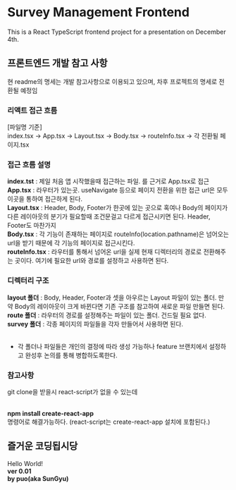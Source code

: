# Survey Management Frontend

This is a React TypeScript frontend project for a presentation on December 4th.

## 프론트엔드 개발 참고 사항

현 readme의 명세는 개발 참고사항으로 이용되고 있으며, 차후 프로젝트의 명세로 전환될 예정임

### 리액트 접근 흐름

[파일명 기준]<br>
index.tsx -> App.tsx -> Layout.tsx -> Body.tsx -> routeInfo.tsx -> 각 전환될 페이지.tsx

### 접근 흐름 설명

<b>index.tst</b> : 제일 처음 앱 시작했을때 접근하는 파일. <App/> 를 근거로 App.tsx로 접근 <br>
<b>App.tsx</b> : 라우터가 있는곳. useNavigate 등으로 페이지 전환을 위한 접근 url은 모두 이곳을 통하여 접근하게 된다.<br>
<b>Layout.tsx</b> : Header, Body, Footer가 한곳에 있는 곳으로 혹여나 Body의 페이지가 다른 레이아웃의 분기가 필요할때 조건문걸고 다르게 접근시키면 된다. Header, Footer도 마찬가지<br>
<b>Body.tsx</b> : 각 기능이 존재하는 페이지로 routeInfo(location.pathname)은 넘어오는 url을 받기 때문에 각 기능의 페이지로 접근시킨다.<br>
<b>routeInfo.tsx</b> : 라우터를 통해서 넘어온 url을 실제 현재 디렉터리의 경로로 전환해주는 곳이다. 여기에 필요한 url와 경로를 설정하고 사용하면 된다.


### 디렉터리 구조

<b>layout 폴더</b> : Body, Header, Footer과 셋을 아우르는 Layout 파일이 있는 폴더. 만약 Body의 레이아웃이 크게 바뀐다면 기존 구조를 참고하여 새로운 파일 만들면 된다.<br>
<b>route 폴더</b> : 라우터의 경로를 설정해주는 파일이 있는 폴더. 건드릴 필요 없다.<br>
<b>survey 폴더</b> : 각종 페이지의 파일들을 각자 만들어서 사용하면 된다.<br><br>

* 각 폴더나 파일들은 개인의 결정에 따라 생성 가능하나 feature 브랜치에서 설정하고 완성후 논의를 통해 병합하도록한다.

### 참고사항

git clone을 받을시 react-script가 없을 수 있는데<br><br>

<b>npm install create-react-app</b><br>
명령어로 해결가능하다. (react-script는 create-react-app 설치에 포함된다.)<br>

## 즐거운 코딩됩시당

Hello World!<br>
<b>ver 0.01</b><br>
<b>by puo(aka SunGyu)</b>
